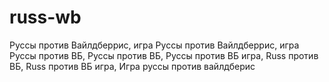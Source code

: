 # russ-wb
Руссы против Вайлдберрис, игра Руссы против Вайлдберрис, игра Руссы против ВБ, Руссы против ВБ, Руссы против ВБ игра, Russ против ВБ, Russ против ВБ игра, Игра руссы против вайлдберис
